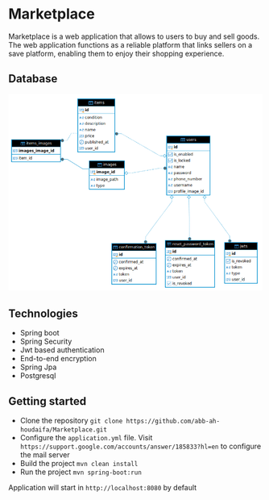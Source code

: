 # Marketplace
Marketplace is a web application that allows to users to buy and sell goods. The web application functions as a reliable platform that links sellers on a save platform, enabling them to enjoy their shopping experience.

## Database
![database schema](src/main/resources/screenshot/database.png)

## Technologies
- Spring boot
- Spring Security
- Jwt based authentication
- End-to-end encryption
- Spring Jpa
- Postgresql

## Getting started
- Clone the repository ```git clone https://github.com/abb-ah-houdaifa/Marketplace.git```
- Configure the `application.yml` file. Visit ``https://support.google.com/accounts/answer/185833?hl=en`` to configure the mail server
- Build the project `mvn clean install`
- Run the project `mvn spring-boot:run`

Application will start in `http://localhost:8080` by default
